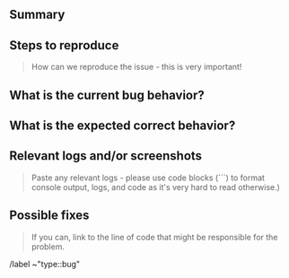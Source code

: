 <!--
SPDX-FileCopyrightText: 2023 German Aerospace Center (DLR)

SPDX-License-Identifier: MPL-2.0+
-->

## Summary


## Steps to reproduce

> How can we reproduce the issue - this is very important!


## What is the current bug behavior?


## What is the expected correct behavior?


## Relevant logs and/or screenshots

> Paste any relevant logs - please use code blocks (```) to format console output,
> logs, and code as it's very hard to read otherwise.)


## Possible fixes

> If you can, link to the line of code that might be responsible for the problem.


/label ~"type::bug"

